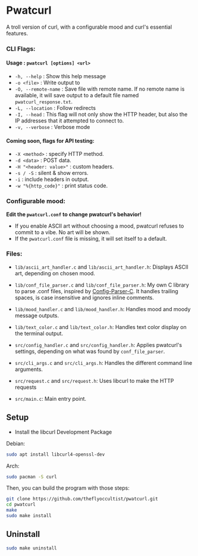 # Pwatcurl
A troll version of curl, with a configurable mood and curl's essential features.


### CLI Flags:

#### **Usage : `pwatcurl [options] <url>`**

- `-h, --help` : Show this help message
- `-o <file>` : Write output to <file>
- `-O, --remote-name` : Save file with remote name. If no remote name is available, it will save output to a default file named `pwatcurl_response.txt`.
- `-L, --location` : Follow redirects
- `-I, --head` : This flag will not only show the HTTP header, but also the IP addresses that it attempted to connect to.
- `-v, --verbose` : Verbose mode

#### Coming soon, flags for API testing:

- `-X <method>` : specify HTTP method.
- `-d <data>` : POST data.
- `-H "<header: value>"` : custom headers.
- `-s / -S` : silent & show errors.
- `-i` : include headers in output.
- `-w "%{http_code}"` : print status code.

### Configurable mood: 

**Edit the `pwatcurl.conf` to change pwatcurl's behavior!**
- If you enable ASCII art without choosing a mood, pwatcurl refuses to commit to a vibe. No art will be shown.
- If the `pwatcurl.conf` file is missing, it will set itself to a default.

### Files:

- `lib/ascii_art_handler.c` and `lib/ascii_art_handler.h`:
Displays ASCII art, depending on chosen mood.

- `lib/conf_file_parser.c` and `lib/conf_file_parser.h`:
My own C library to parse .conf files, inspired by [Config-Parser-C](https://github.com/welljsjs/Config-Parser-C).
It handles trailing spaces, is case insensitive and ignores inline comments.

- `lib/mood_handler.c` and `lib/mood_handler.h`:
Handles mood and moody message outputs.

- `lib/text_color.c` and `lib/text_color.h`:
Handles text color display on the terminal output.

- `src/config_handler.c` and `src/config_handler.h`:
Applies pwatcurl's settings, depending on what was found by `conf_file_parser`.

- `src/cli_args.c` and `src/cli_args.h`:
Handles the different command line arguments.

- `src/request.c` and `src/request.h`:
Uses libcurl to make the HTTP requests

- `src/main.c`:
Main entry point.

## Setup

- Install the libcurl Development Package

Debian:

```bash
sudo apt install libcurl4-openssl-dev
```

Arch:

```bash
sudo pacman -S curl

```

Then, you can build the program with those steps:

```bash
git clone https://github.com/theflyoccultist/pwatcurl.git
cd pwatcurl
make
sudo make install
```

## Uninstall

```bash
sudo make uninstall
```
